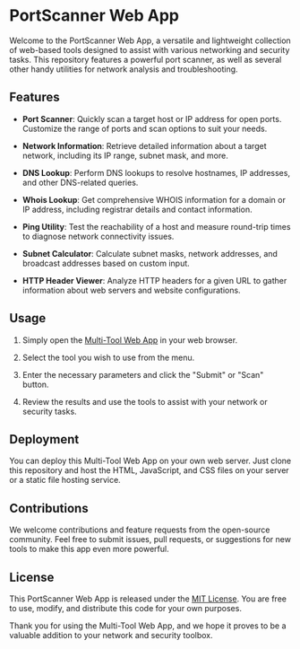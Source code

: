# PortScanner Web App

Welcome to the PortScanner Web App, a versatile and lightweight collection of web-based tools designed to assist with various networking and security tasks. This repository features a powerful port scanner, as well as several other handy utilities for network analysis and troubleshooting.

## Features

- **Port Scanner**: Quickly scan a target host or IP address for open ports. Customize the range of ports and scan options to suit your needs.

- **Network Information**: Retrieve detailed information about a target network, including its IP range, subnet mask, and more.

- **DNS Lookup**: Perform DNS lookups to resolve hostnames, IP addresses, and other DNS-related queries.

- **Whois Lookup**: Get comprehensive WHOIS information for a domain or IP address, including registrar details and contact information.

- **Ping Utility**: Test the reachability of a host and measure round-trip times to diagnose network connectivity issues.

- **Subnet Calculator**: Calculate subnet masks, network addresses, and broadcast addresses based on custom input.

- **HTTP Header Viewer**: Analyze HTTP headers for a given URL to gather information about web servers and website configurations.

## Usage

1. Simply open the [Multi-Tool Web App]([https://interio-ecommerce.netlify.app/]) in your web browser.

2. Select the tool you wish to use from the menu.

3. Enter the necessary parameters and click the "Submit" or "Scan" button.

4. Review the results and use the tools to assist with your network or security tasks.

## Deployment

You can deploy this Multi-Tool Web App on your own web server. Just clone this repository and host the HTML, JavaScript, and CSS files on your server or a static file hosting service.

## Contributions

We welcome contributions and feature requests from the open-source community. Feel free to submit issues, pull requests, or suggestions for new tools to make this app even more powerful.

## License

This PortScanner Web App is released under the [MIT License](LICENSE). You are free to use, modify, and distribute this code for your own purposes.

Thank you for using the Multi-Tool Web App, and we hope it proves to be a valuable addition to your network and security toolbox.
